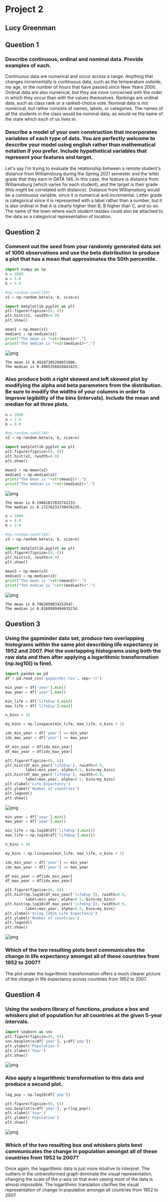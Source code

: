 # Project 2
## Lucy Greenman

## Question 1
### Describe continuous, ordinal and nominal data. Provide examples of each.
Continuous data are numerical and occur across a range. Anything that changes incrementally is continuous data, such as the temperature outside, my age, or the number of hours that have passed since New Years 2000. Ordinal data are also numerical, but they are more concerned with the order in which they occur than with the values themselves. Rankings are ordinal data, such as class rank or a ranked-choice vote. Nominal data is not numerical, but rather consists of names, labels, or categories. The names of all the students in the class would be nominal data, as would ne the name of the state which each of us lives in.

### Describe a model of your own construction that incorporates variables of each type of data. You are perfectly welcome to describe your model using english rather than mathematical notation if you prefer. Include hypothetical variables that represent your features and target.
Let's say I'm trying to evaluate the relationship between a remote student's distance from Williamsburg during the Spring 2021 semester and the letter grade that they earn in DATA 146. In this case, the feature is distance from Williamsburg (which varies for each student), and the target is their grade (this might be correlated with distance). Distance from Williamsburg would be a continuous variable, since it is numerical and incremental. Letter grade is categorical since it is represented with a label rather than a number, but it is also ordinal in that A is clearly higher than B, B higher than C, and so on. The name of the town where each student resides could also be attached to the data as a categorical representation of location.

## Question 2
### Comment out the seed from your randomly generated data set of 1000 observations and use the beta distribution to produce a plot that has a mean that approximates the 50th percentile.


```python
import numpy as np
n = 1000
a = 5.0
b = 5.0

#np.random.seed(146)
x1 = np.random.beta(a, b, size=n)

import matplotlib.pyplot as plt
plt.figure(figsize=(8, 8))
plt.hist(x1, rwidth=0.9)
plt.show()

mean1 = np.mean(x1)
median1 = np.median(x1)
print("The mean is "+str(mean1)+".")
print("The median is "+str(median1)+".")
```


    
![png](output_4_0.png)
    


    The mean is 0.49187385260651606.
    The median is 0.4905356820841425.


### Also produce both a right skewed and left skewed plot by modifying the alpha and beta parameters from the distribution. Be sure to modify the widths of your columns in order to improve legibility of the bins (intervals). Include the mean and median for all three plots.


```python
n = 1000
a = 2.0
b = 8.0

#np.random.seed(146)
x2 = np.random.beta(a, b, size=n)

import matplotlib.pyplot as plt
plt.figure(figsize=(8, 8))
plt.hist(x2, rwidth=0.9)
plt.show()

mean2 = np.mean(x2)
median2 = np.median(x2)
print("The mean is "+str(mean2)+".")
print("The median is "+str(median2)+".")
```


    
![png](output_6_0.png)
    


    The mean is 0.19481817832741233.
    The median is 0.17276231730476235.



```python
n = 1000
a = 8.0
b = 2.0

#np.random.seed(146)
x3 = np.random.beta(a, b, size=n)

import matplotlib.pyplot as plt
plt.figure(figsize=(8, 8))
plt.hist(x3, rwidth=0.9)
plt.show()

mean3 = np.mean(x3)
median3 = np.median(x3)
print("The mean is "+str(mean3)+".")
print("The median is "+str(median3)+".")
```


    
![png](output_7_0.png)
    


    The mean is 0.7962899834253547.
    The median is 0.8169509494635234.


## Question 3
### Using the gapminder data set, produce two overlapping histograms within the same plot describing life expectancy in 1952 and 2007. Plot the overlapping histograms using both the raw data and then after applying a logarithmic transformation (np.log10() is fine).


```python
import pandas as pd
df = pd.read_csv('gapminder.tsv', sep='\t')

min_year = df['year'].min()
max_year = df['year'].max()

min_life = df['lifeExp'].min()
max_life = df['lifeExp'].max()

n_bins = 10

my_bins = np.linspace(min_life, max_life, n_bins + 1)

idx_min_year = df['year'] == min_year
idx_max_year = df['year'] == max_year

df_min_year = df[idx_min_year]
df_max_year = df[idx_max_year]

plt.figure(figsize=(6, 6))
plt.hist(df_min_year['lifeExp'], rwidth=0.9,
         label=min_year, alpha=0.5, bins=my_bins)
plt.hist(df_max_year['lifeExp'], rwidth=0.9,
         label=max_year, alpha=0.5, bins=my_bins)
plt.xlabel('Life Expectancy')
plt.ylabel('Number of countries')
plt.legend()
plt.show()
```


    
![png](output_9_0.png)
    



```python
min_year = df['year'].min()
max_year = df['year'].max()

min_life = np.log10(df['lifeExp'].min())
max_life = np.log10(df['lifeExp'].max())

n_bins = 10

my_bins = np.linspace(min_life, max_life, n_bins + 1)

idx_min_year = df['year'] == min_year
idx_max_year = df['year'] == max_year

df_min_year = df[idx_min_year]
df_max_year = df[idx_max_year]

plt.figure(figsize=(6, 6))
plt.hist(np.log10(df_min_year['lifeExp']), rwidth=0.9,
         label=min_year, alpha=0.5, bins=my_bins)
plt.hist(np.log10(df_max_year['lifeExp']), rwidth=0.9,
         label=max_year, alpha=0.5, bins=my_bins)
plt.xlabel('$\log_{10}$ Life Expectancy')
plt.ylabel('Number of countries')
plt.legend()
plt.show()
```


    
![png](output_10_0.png)
    


### Which of the two resulting plots best communicates the change in life expectancy amongst all of these countries from 1952 to 2007?
The plot under the logarithmic transformation offers a much clearer picture of the change in life expectancy across countries from 1952 to 2007.

## Question 4
### Using the seaborn library of functions, produce a box and whiskers plot of population for all countries at the given 5-year intervals.


```python
import seaborn as sns
plt.figure(figsize=(6, 6))
sns.boxplot(x=df['year'], y=df['pop'])
plt.ylabel('Population')
plt.xlabel('Year')
plt.show()
```


    
![png](output_13_0.png)
    


### Also apply a logarithmic transformation to this data and produce a second plot.


```python
log_pop = np.log10(df['pop'])

plt.figure(figsize=(6, 6))
sns.boxplot(x=df['year'], y=(log_pop))
plt.xlabel('Year')
plt.ylabel('Population')
plt.show()
```


    
![png](output_15_0.png)
    


### Which of the two resulting box and whiskers plots best communicates the change in population amongst all of these countries from 1952 to 2007?

Once again, the logarithmic data is just more intuitive to interpret. The outliers in the untransformed graph dominate the visual representation, changing the scale of the y-axis so that even seeing most of the data is almost impossible. The logarithmic translation clarifies the visual representation of change in population amongst all countries from 1952 to 2007.


```python

```
